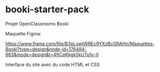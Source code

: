 # booki-starter-pack
Projet OpenClassrooms Booki

Maquette Figma:

https://www.figma.com/file/B3eLowtWREc9YXzBcGRAHn/Maquettes-Booki?type=design&node-id=176484-663&mode=design&t=4ftCpKkgk5kUTo1y-0

Interface du site avec du code HTML et CSS
